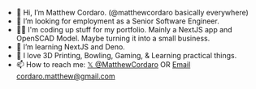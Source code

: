 - 👋 Hi, I’m Matthew Cordaro. (@matthewcordaro basically everywhere)
- 👀 I’m looking for employment as a Senior Software Engineer.
- 👨‍🏫 I'm coding up stuff for my portfolio.  Mainly a NextJS app and OpenSCAD Model. Maybe turning it into a small business.
- 🌱 I’m learning NextJS and Deno.
- 💞️ I love 3D Printing, Bowling, Gaming, & Learning practical things.
- 📫 How to reach me:  [𝕏 @MatthewCordaro](https://x.com/MatthewCordaro/) OR [Email cordaro.matthew@gmail.com](mailto://cordaro.matthew@gmail.com)

<!---
matthewcordaro/matthewcordaro is a ✨ special ✨ repository because its `README.md` (this file) appears on your GitHub profile.
You can click the Preview link to take a look at your changes.
--->
